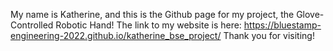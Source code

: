 My name is Katherine, and this is the Github page for my project, the Glove-Controlled Robotic Hand! 
The link to my website is here: https://bluestamp-engineering-2022.github.io/katherine_bse_project/
Thank you for visiting!
